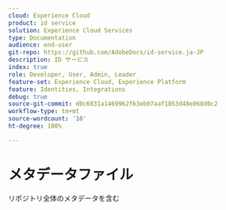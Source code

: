 ```yaml
---
cloud: Experience Cloud
product: id service
solution: Experience Cloud Services
type: Documentation
audience: end-user
git-repo: https://github.com/AdobeDocs/id-service.ja-JP
description: ID サービス
index: true
role: Developer, User, Admin, Leader
feature-set: Experience Cloud, Experience Platform
feature: Identities, Integrations
debug: true
source-git-commit: d0c6831a1469962f63eb07aaf1853d48e068d0c2
workflow-type: tm+mt
source-wordcount: '10'
ht-degree: 100%

---
```



# メタデータファイル

リポジトリ全体のメタデータを含む

